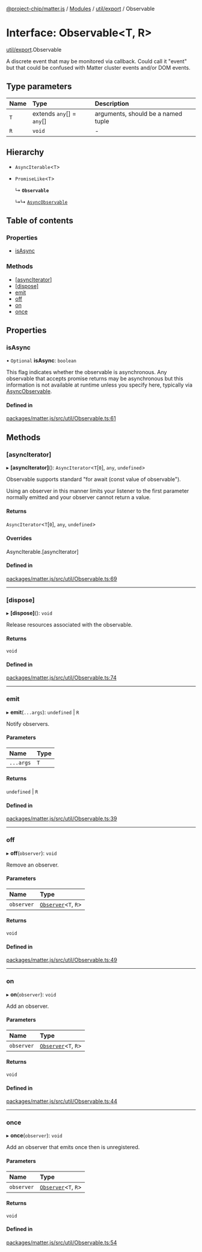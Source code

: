 [@project-chip/matter.js](../README.md) / [Modules](../modules.md) / [util/export](../modules/util_export.md) / Observable

# Interface: Observable\<T, R\>

[util/export](../modules/util_export.md).Observable

A discrete event that may be monitored via callback.  Could call it "event" but that could be confused with Matter
cluster events and/or DOM events.

## Type parameters

| Name | Type | Description |
| :------ | :------ | :------ |
| `T` | extends `any`[] = `any`[] | arguments, should be a named tuple |
| `R` | `void` | - |

## Hierarchy

- `AsyncIterable`\<`T`\>

- `PromiseLike`\<`T`\>

  ↳ **`Observable`**

  ↳↳ [`AsyncObservable`](util_export.AsyncObservable.md)

## Table of contents

### Properties

- [isAsync](util_export.Observable.md#isasync)

### Methods

- [[asyncIterator]](util_export.Observable.md#[asynciterator])
- [[dispose]](util_export.Observable.md#[dispose])
- [emit](util_export.Observable.md#emit)
- [off](util_export.Observable.md#off)
- [on](util_export.Observable.md#on)
- [once](util_export.Observable.md#once)

## Properties

### isAsync

• `Optional` **isAsync**: `boolean`

This flag indicates whether the observable is asynchronous.  Any observable that accepts promise returns may
be asynchronous but this information is not available at runtime unless you specify here, typically via
[AsyncObservable](../modules/util_export.md#asyncobservable).

#### Defined in

[packages/matter.js/src/util/Observable.ts:61](https://github.com/project-chip/matter.js/blob/c0d55745d5279e16fdfaa7d2c564daa31e19c627/packages/matter.js/src/util/Observable.ts#L61)

## Methods

### [asyncIterator]

▸ **[asyncIterator]**(): `AsyncIterator`\<`T`[``0``], `any`, `undefined`\>

Observable supports standard "for await (const value of observable").

Using an observer in this manner limits your listener to the first parameter normally emitted and your observer
cannot return a value.

#### Returns

`AsyncIterator`\<`T`[``0``], `any`, `undefined`\>

#### Overrides

AsyncIterable.[asyncIterator]

#### Defined in

[packages/matter.js/src/util/Observable.ts:69](https://github.com/project-chip/matter.js/blob/c0d55745d5279e16fdfaa7d2c564daa31e19c627/packages/matter.js/src/util/Observable.ts#L69)

___

### [dispose]

▸ **[dispose]**(): `void`

Release resources associated with the observable.

#### Returns

`void`

#### Defined in

[packages/matter.js/src/util/Observable.ts:74](https://github.com/project-chip/matter.js/blob/c0d55745d5279e16fdfaa7d2c564daa31e19c627/packages/matter.js/src/util/Observable.ts#L74)

___

### emit

▸ **emit**(`...args`): `undefined` \| `R`

Notify observers.

#### Parameters

| Name | Type |
| :------ | :------ |
| `...args` | `T` |

#### Returns

`undefined` \| `R`

#### Defined in

[packages/matter.js/src/util/Observable.ts:39](https://github.com/project-chip/matter.js/blob/c0d55745d5279e16fdfaa7d2c564daa31e19c627/packages/matter.js/src/util/Observable.ts#L39)

___

### off

▸ **off**(`observer`): `void`

Remove an observer.

#### Parameters

| Name | Type |
| :------ | :------ |
| `observer` | [`Observer`](../modules/util_export.md#observer)\<`T`, `R`\> |

#### Returns

`void`

#### Defined in

[packages/matter.js/src/util/Observable.ts:49](https://github.com/project-chip/matter.js/blob/c0d55745d5279e16fdfaa7d2c564daa31e19c627/packages/matter.js/src/util/Observable.ts#L49)

___

### on

▸ **on**(`observer`): `void`

Add an observer.

#### Parameters

| Name | Type |
| :------ | :------ |
| `observer` | [`Observer`](../modules/util_export.md#observer)\<`T`, `R`\> |

#### Returns

`void`

#### Defined in

[packages/matter.js/src/util/Observable.ts:44](https://github.com/project-chip/matter.js/blob/c0d55745d5279e16fdfaa7d2c564daa31e19c627/packages/matter.js/src/util/Observable.ts#L44)

___

### once

▸ **once**(`observer`): `void`

Add an observer that emits once then is unregistered.

#### Parameters

| Name | Type |
| :------ | :------ |
| `observer` | [`Observer`](../modules/util_export.md#observer)\<`T`, `R`\> |

#### Returns

`void`

#### Defined in

[packages/matter.js/src/util/Observable.ts:54](https://github.com/project-chip/matter.js/blob/c0d55745d5279e16fdfaa7d2c564daa31e19c627/packages/matter.js/src/util/Observable.ts#L54)
